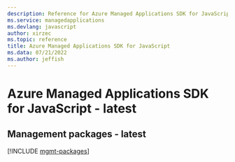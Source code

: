 ```yaml
---
description: Reference for Azure Managed Applications SDK for JavaScript
ms.service: managedapplications
ms.devlang: javascript
author: xirzec
ms.topic: reference
title: Azure Managed Applications SDK for JavaScript
ms.data: 07/21/2022
ms.author: jeffish
---
```

# Azure Managed Applications SDK for JavaScript - latest

## Management packages - latest
[!INCLUDE [mgmt-packages](managed-applications-mgmt-index.md)]